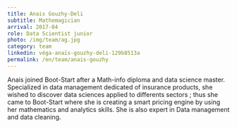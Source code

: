 ```yaml
---
title: Anais Gouzhy-Deli
subtitle: Mathemagician
arrival: 2017-04
role: Data Scientist junior
photo: /img/team/ag.jpg
category: team
linkedin: véga-anaïs-gouzhy-deli-129b8513a
permalink: /en/team/anais-gouzhy
---
```

Anais joined Boot-Start after a Math-info diploma and data science master.
Specialized in data management dedicated of insurance products, she wished to discover data sciences applied to differents
sectors ; thus she came to Boot-Start where she is creating a smart pricing engine by using her mathematics and
analytics skills. She is also expert in Data management and data cleaning.